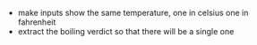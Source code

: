 * make inputs show the same temperature, one in celsius one in fahrenheit
* extract the boiling verdict so that there will be a single one